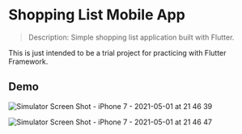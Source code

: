 # Shopping List Mobile App

> Description: Simple shopping list application built with Flutter.

This is just intended to be a trial project for practicing with Flutter Framework.

## Demo
![Simulator Screen Shot - iPhone 7 - 2021-05-01 at 21 46 39](https://user-images.githubusercontent.com/39007576/116793444-11df6900-aac7-11eb-93a6-7164af7cc2c7.png)

![Simulator Screen Shot - iPhone 7 - 2021-05-01 at 21 46 47](https://user-images.githubusercontent.com/39007576/116793448-1572f000-aac7-11eb-809b-00b987075c54.png)
